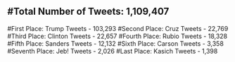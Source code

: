 #Total Number of Tweets: 1,109,407 
---
#First Place: Trump Tweets - 103,293
#Second Place: Cruz Tweets - 22,769
#Third Place: Clinton Tweets - 22,657
#Fourth Place: Rubio Tweets - 18,328
#Fifth Place: Sanders Tweets - 12,132
#Sixth Place: Carson Tweets - 3,358
#Seventh Place: Jeb! Tweets - 2,026
#Last Place: Kasich Tweets - 1,398
